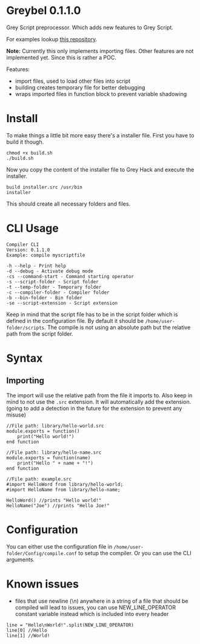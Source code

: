 # Greybel 0.1.1.0

Grey Script preprocessor. Which adds new features to Grey Script.

For examples lookup [this repository](https://github.com/ayecue/greyscript-library).

**Note:** Currently this only implements importing files. Other features are not implemented yet. Since this is rather a POC.

Features:
- import files, used to load other files into script
- building creates temporary file for better debugging
- wraps imported files in function block to prevent variable shadowing

# Install

To make things a little bit more easy there's a installer file. First you have to build it though.
```
chmod +x build.sh
./build.sh
```
Now you copy the content of the installer file to Grey Hack and execute the installer.
```
build installer.src /usr/bin
installer
```
This should create all necessary folders and files.

# CLI Usage
```
Compiler CLI
Version: 0.1.1.0
Example: compile myscriptfile

-h --help - Print help
-d --debug - Activate debug mode
-cs --command-start - Command starting operator
-s --script-folder - Script folder
-t --temp-folder - Temporary folder
-c --compiler-folder - Compiler folder
-b --bin-folder - Bin folder
-se --script-extension - Script extension
```
Keep in mind that the script file has to be in the script folder which is defined in the configuration file. By default it should be `/home/user-folder/scripts`. The compile is not using an absolute path but the relative path from the script folder.

# Syntax

## Importing
The import will use the relative path from the file it imports to. Also keep in mind to not use the `.src` extension. It will automatically add the extension. (going to add a detection in the future for the extension to prevent any misuse)
```
//File path: library/hello-world.src
module.exports = function()
	print("Hello world!")
end function

//File path: library/hello-name.src
module.exports = function(name)
	print("Hello " + name + "!")
end function

//File path: example.src
#import HelloWord from library/hello-world;
#import HelloName from library/hello-name;

HelloWord() //prints "Hello world!"
HelloName("Joe") //prints "Hello Joe!"
```

# Configuration

You can either use the configuration file in `/home/user-folder/Config/compile.conf` to setup the compiler. Or you can use the CLI arguments.

# Known issues

- files that use newline (\n) anywhere in a string of a file that should be compiled will lead to issues, you can use NEW_LINE_OPERATOR constant variable instead which is included into every header
```
line = "Hello\nWorld!".split(NEW_LINE_OPERATOR)
line[0] //Hello
line[1] //World!
```
